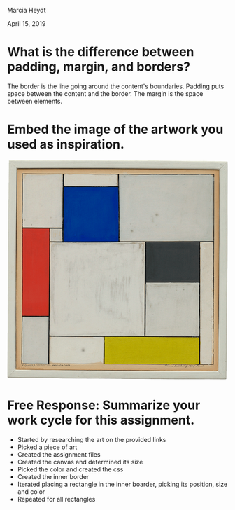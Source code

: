Marcia Heydt

April 15, 2019

# What is the difference between padding, margin, and borders?
The border is the line going around the content's boundaries. Padding puts space between the content and the border. The margin is the space between elements.

# Embed the image of the artwork you used as inspiration.
![alt text](images/inspiration.png "Composition decentralisee - Theo Van Deoesburg")

# Free Response: Summarize your work cycle for this assignment. 
* Started by researching the art on the provided links
* Picked a piece of art
* Created the assignment files
* Created the canvas and determined its size
* Picked the color and created the css
* Created the inner border
* Iterated placing a rectangle in the inner boarder, picking its position, size and color
* Repeated for all rectangles